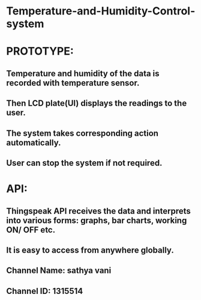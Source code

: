 #                                                               Temperature-and-Humidity-Control-system
# PROTOTYPE:
## Temperature and humidity of the data is recorded with temperature sensor.
## Then LCD plate(UI) displays the readings to the user.
## The system takes corresponding action automatically.
## User can stop the system if not required.
# API:
## Thingspeak API receives the data and interprets into various forms: graphs, bar charts, working ON/ OFF etc.
## It is easy to access from anywhere globally.
## Channel Name: sathya vani
## Channel ID: 1315514
